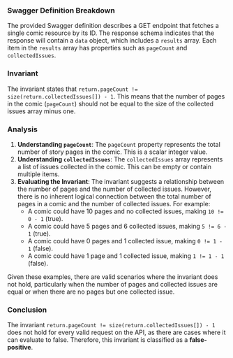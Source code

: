 ### Swagger Definition Breakdown
The provided Swagger definition describes a GET endpoint that fetches a single comic resource by its ID. The response schema indicates that the response will contain a `data` object, which includes a `results` array. Each item in the `results` array has properties such as `pageCount` and `collectedIssues`.

### Invariant
The invariant states that `return.pageCount != size(return.collectedIssues[]) - 1`. This means that the number of pages in the comic (`pageCount`) should not be equal to the size of the collected issues array minus one.

### Analysis
1. **Understanding `pageCount`**: The `pageCount` property represents the total number of story pages in the comic. This is a scalar integer value.
2. **Understanding `collectedIssues`**: The `collectedIssues` array represents a list of issues collected in the comic. This can be empty or contain multiple items.
3. **Evaluating the Invariant**: The invariant suggests a relationship between the number of pages and the number of collected issues. However, there is no inherent logical connection between the total number of pages in a comic and the number of collected issues. For example:
   - A comic could have 10 pages and no collected issues, making `10 != 0 - 1` (true).
   - A comic could have 5 pages and 6 collected issues, making `5 != 6 - 1` (true).
   - A comic could have 0 pages and 1 collected issue, making `0 != 1 - 1` (false).
   - A comic could have 1 page and 1 collected issue, making `1 != 1 - 1` (false).

Given these examples, there are valid scenarios where the invariant does not hold, particularly when the number of pages and collected issues are equal or when there are no pages but one collected issue.

### Conclusion
The invariant `return.pageCount != size(return.collectedIssues[]) - 1` does not hold for every valid request on the API, as there are cases where it can evaluate to false. Therefore, this invariant is classified as a **false-positive**.
